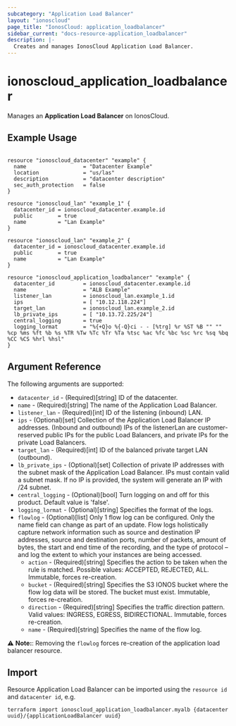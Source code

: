 ```yaml
---
subcategory: "Application Load Balancer"
layout: "ionoscloud"
page_title: "IonosCloud: application_loadbalancer"
sidebar_current: "docs-resource-application_loadbalancer"
description: |-
  Creates and manages IonosCloud Application Load Balancer.
---
```


# ionoscloud_application_loadbalancer

Manages an **Application Load Balancer** on IonosCloud.

## Example Usage

```hcl

resource "ionoscloud_datacenter" "example" {
  name                  = "Datacenter Example"
  location              = "us/las"
  description           = "datacenter description"
  sec_auth_protection   = false
}

resource "ionoscloud_lan" "example_1" {
  datacenter_id = ionoscloud_datacenter.example.id
  public        = true
  name          = "Lan Example"
}

resource "ionoscloud_lan" "example_2" {
  datacenter_id = ionoscloud_datacenter.example.id
  public        = true
  name          = "Lan Example"
}

resource "ionoscloud_application_loadbalancer" "example" {
  datacenter_id         = ionoscloud_datacenter.example.id
  name                  = "ALB Example"
  listener_lan          = ionoscloud_lan.example_1.id
  ips                   = [ "10.12.118.224"]
  target_lan            = ionoscloud_lan.example_2.id
  lb_private_ips        = [ "10.13.72.225/24"]
  central_logging       = true
  logging_lormat        = "%{+Q}o %{-Q}ci - - [%trg] %r %ST %B "" "" %cp %ms %ft %b %s %TR %Tw %Tc %Tr %Ta %tsc %ac %fc %bc %sc %rc %sq %bq %CC %CS %hrl %hsl"
}

```

## Argument Reference

The following arguments are supported:

- `datacenter_id` - (Required)[string] ID of the datacenter.
- `name` - (Required)[string] The name of the Application Load Balancer.
- `listener_lan` - (Required)[int] ID of the listening (inbound) LAN.
- `ips` - (Optional)[set] Collection of the Application Load Balancer IP addresses. (Inbound and outbound) IPs of the listenerLan are customer-reserved public IPs for the public Load Balancers, and private IPs for the private Load Balancers.
- `target_lan` - (Required)[int] ID of the balanced private target LAN (outbound).
- `lb_private_ips` - (Optional)[set] Collection of private IP addresses with the subnet mask of the Application Load Balancer. IPs must contain valid a subnet mask. If no IP is provided, the system will generate an IP with /24 subnet.
- `central_logging` - (Optional)[bool] Turn logging on and off for this product. Default value is 'false'.
- `logging_lormat` - (Optional)[string] Specifies the format of the logs.
- `flowlog` - (Optional)[list] Only 1 flow log can be configured. Only the name field can change as part of an update. Flow logs holistically capture network information such as source and destination IP addresses, source and destination ports, number of packets, amount of bytes, the start and end time of the recording, and the type of protocol – and log the extent to which your instances are being accessed.
    - `action` - (Required)[string] Specifies the action to be taken when the rule is matched. Possible values: ACCEPTED, REJECTED, ALL. Immutable, forces re-creation.
    - `bucket` - (Required)[string] Specifies the S3 IONOS bucket where the flow log data will be stored. The bucket must exist. Immutable, forces re-creation.
    - `direction` - (Required)[string] Specifies the traffic direction pattern. Valid values: INGRESS, EGRESS, BIDIRECTIONAL. Immutable, forces re-creation.
    - `name` - (Required)[string] Specifies the name of the flow log.

⚠️ **Note:**: Removing the `flowlog` forces re-creation of the application load balancer resource.

## Import

Resource Application Load Balancer can be imported using the `resource id` and `datacenter id`, e.g.

```shell
terraform import ionoscloud_application_loadbalancer.myalb {datacenter uuid}/{applicationLoadBalancer uuid}
```